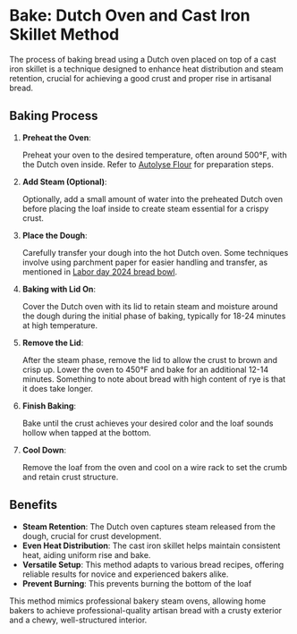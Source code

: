 # Bake: Dutch Oven and Cast Iron Skillet Method

The process of baking bread using a Dutch oven placed on top of a cast iron skillet is a technique designed to enhance heat distribution and steam retention, crucial for achieving a good crust and proper rise in artisanal bread.

## Baking Process

1. **Preheat the Oven**:

   Preheat your oven to the desired temperature, often around 500°F, with the Dutch oven inside. Refer to [Autolyse Flour](../911) for preparation steps.

2. **Add Steam (Optional)**:

   Optionally, add a small amount of water into the preheated Dutch oven before placing the loaf inside to create steam essential for a crispy crust.

3. **Place the Dough**:

   Carefully transfer your dough into the hot Dutch oven. Some techniques involve using parchment paper for easier handling and transfer, as mentioned in [Labor day 2024 bread bowl](../827).

4. **Baking with Lid On**:

   Cover the Dutch oven with its lid to retain steam and moisture around the dough during the initial phase of baking, typically for 18-24 minutes at high temperature.

5. **Remove the Lid**:

   After the steam phase, remove the lid to allow the crust to brown and crisp up. Lower the oven to 450°F and bake for an additional 12-14 minutes. Something to note about bread with high content of rye is that it does take longer.

6. **Finish Baking**:

   Bake until the crust achieves your desired color and the loaf sounds hollow when tapped at the bottom.

7. **Cool Down**:

   Remove the loaf from the oven and cool on a wire rack to set the crumb and retain crust structure.

## Benefits

- **Steam Retention**: The Dutch oven captures steam released from the dough, crucial for crust development.
- **Even Heat Distribution**: The cast iron skillet helps maintain consistent heat, aiding uniform rise and bake.
- **Versatile Setup**: This method adapts to various bread recipes, offering reliable results for novice and experienced bakers alike.
- **Prevent Burning**: This prevents burning the bottom of the loaf

This method mimics professional bakery steam ovens, allowing home bakers to achieve professional-quality artisan bread with a crusty exterior and a chewy, well-structured interior.
